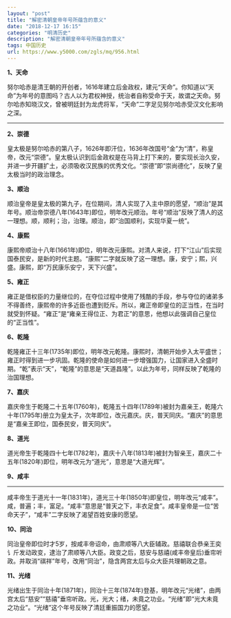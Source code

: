 ```yaml
---
layout: "post"
title: "解密清朝皇帝年号所蕴含的意义"
date: "2018-12-17 16:15"
categories: "明清历史"
description: "解密清朝皇帝年号所蕴含的意义"
tags: 中国历史
url: https://www.y5000.com/zgls/mq/956.html
---
```






**1、天命**

努尔哈赤是清王朝的开创者，1616年建立后金政权，建元“天命”。你知道以“天命”为年号的意图吗？古人以为君权神授，统治者自称受命于天，故谓之天命。努尔哈赤知晓汉文，曾被明廷封为龙虎将军，“天命”二字足见努尔哈赤受汉文化影响之深。

****

**2、崇德**

皇太极是努尔哈赤的第八子，1626年即汗位，1636年改国号“金”为“清”，称皇帝，改元“崇德”。皇太极认识到后金政权是在马背上打下来的，要实现长治久安，并进一步开疆扩土，必须吸收汉民族的优秀文化。“崇德”即“崇尚德化”，反映了皇太极当时的政治理念。

**3、顺治**

顺治皇帝是皇太极的第九子，在位期间，清人实现了入主中原的愿望，“顺治”是其年号。顺治帝崇德八年(1643年)即位，明年改元顺治。年号“顺治”反映了清人的这一理想。顺，顺利；治，治理。顺治，即“治国顺利，实现华夏一统”。

**4、康熙**

康熙帝顺治十八年(1661年)即位，明年改元康熙。对清人来说，打下“江山”后实现国泰民安，是新的时代主题。“康熙”二字就反映了这一理想。康，安宁；熙，兴盛。康熙，即“万民康乐安宁，天下兴盛”。

**5、雍正**

雍正是借权臣的力量继位的，在夺位过程中使用了残酷的手段，参与夺位的诸弟多不得善终，康熙帝的许多近臣也遭到贬斥。所以，雍正帝即皇位的正当性，在当时就受到怀疑。“雍正”是“雍亲王得位正、为君正”的意思，他想以此强调自己皇位的“正当性”。

**6、乾隆**

乾隆雍正十三年(1735年)即位，明年改元乾隆。康熙时，清朝开始步入太平盛世；雍正时得到进一步巩固。乾隆的使命是如何进一步增强国力，让国家进入全盛时期。“乾”表示“天”，“乾隆”的意思是“天道昌隆”。以此为年号，同样反映了乾隆的治国理想。

**7、嘉庆**

嘉庆帝生于乾隆二十五年(1760年)，乾隆五十四年(1789年)被封为嘉亲王，乾隆六十年(1795年)册立为皇太子，次年即位，改元嘉庆。庆，普天同庆。“嘉庆”的意思是“嘉亲王即位，国泰民安，普天同庆”。

**8、道光**

道光帝生于乾隆四十七年(1782年)，嘉庆十八年(1813年)被封为智亲王，嘉庆二十五年(1820年)即位，明年改元为“道光”，意思是“大道光辉”。

**9、咸丰**

****

咸丰帝生于道光十一年(1831年)，道光三十年(1850年)即皇位，明年改元“咸丰”。咸，普遍；丰，富足。“咸丰”意思是“普天之下，丰衣足食”。咸丰皇帝是一位“苦命天子”，“咸丰”二字反映了渴望百姓安康的愿望。

**10、同治**

同治皇帝即位时才5岁，按咸丰帝诏命，由肃顺等八大臣辅政。慈禧联合恭亲王奕讠斤发动政变，逮治了肃顺等八大臣。政变之后，慈安与慈禧(咸丰帝皇后)垂帘听政。并取消“祺祥”年号，改用“同治”，隐含两宫太后与众大臣共理朝政之意。

**11、光绪**

光绪出生于同治十年(1871年)，同治十三年(1874年)登基，明年改元“光绪”，由两宫太后“慈安”“慈禧”垂帘听政。光，光大；绪，未竟之功业。“光绪”即“光大未竟之功业”。“光绪”这个年号反映了清廷重振国力的愿望。
